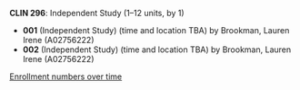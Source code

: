 **CLIN 296**: Independent Study (1–12 units, by 1)

- **001** (Independent Study) (time and location TBA) by Brookman, Lauren Irene (A02756222)
- **002** (Independent Study) (time and location TBA) by Brookman, Lauren Irene (A02756222)

[Enrollment numbers over time](./CLIN296.tsv)
